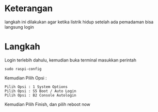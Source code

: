 # Keterangan
langkah ini dilakukan agar ketika listrik hidup setelah ada pemadaman bisa langsung login


# Langkah
Login terlebih dahulu, kemudian buka terminal
masukkan perintah

	sudo raspi-config

Kemudian Pilih Opsi :

	Pilih Opsi : 1 System Options
	Pilih Opsi : S5 Boot / Auto Login
	Pilih Opsi : B2 Console Autologin
Kemudian Pilih Finish, dan pilih reboot now
